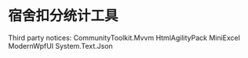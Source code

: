 # 宿舍扣分统计工具
Third party notices:
CommunityToolkit.Mvvm
HtmlAgilityPack
MiniExcel
ModernWpfUI
System.Text.Json
